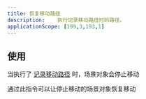 ```yaml
---
title: 恢复移动路径
description: 	执行记录移动路径时的路径。
applicationScope: [199,3,193,1]
---
```


## 使用

当执行了 [记录移动路径](./recordmovingpath) 时，场景对象会停止移动

通过此指令可以让停止移动的场景对象恢复移动
